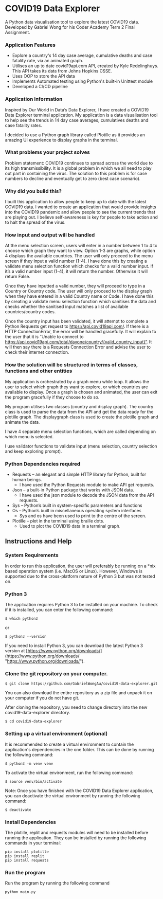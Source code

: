 # COVID19 Data Explorer

A Python data visualisation tool to explore the latest COVID19 data. 
Developed by Gabriel Wong for his Coder Academy Term 2 Final Assignment.

### Application Features

- Explore a country's 14 day case average, cumulative deaths and case fatality rate, via an animated graph.
- Utilises an up to date covid19api.com API, created by Kyle Redelinghuys. This API takes its data from Johns Hopkins CSSE. 
- Uses OOP to store the API data
- Implements Automated testing using Python's built-in Unittest module
- Developed a CI/CD pipeline

### Application Information

Inspired by Our World in Data’s Data Explorer, I have created a COVID19 Data Explorer terminal application. My application is a data visualisation tool to help see the trends in 14 day case averages, cumulatives deaths and case fatality rates. 

I decided to use a Python graph library called Plotille as it provides an amazing UI experience to display graphs in the terminal.
	
### What problems your project solves

Problem statement: COVID19 continues to spread across the world due to its high transmissibility. It is a global problem in which we all need to play out part in containing the virus. The solution to this problem is for case numbers to decline and eventually get to zero (best case scenario).

### Why did you build this?

I built this application to allow people to keep up to date with the latest COVID19 data. I wanted to create an application that would provide insights into the COVID19 pandemic and allow people to see the current trends that are playing out. I believe self-awareness is key for people to take action and to halt the spread of the virus. 


### How input and output will be handled

At the menu selection screen, users will enter in a number between 1 to 4 to choose which graph they want to view. Option 1-3 are graphs, while option 4 displays the available countries.  The user will only proceed to the menu screen if they input a valid number (1-4). I have done this by creating a validate menu selection function which checks for a valid number input. If it’s a valid number input (1-4), it will return the number. Otherwise it will return False.

Once they have inputted a valid number, they will proceed to type in a Country or Country code. The user will only proceed to the display graph when they have entered in a valid Country name or Code. I have done this by creating a validate menu selection function which sanitises the data and checks whether the sanitised input matches a list of available countries/country codes.

Once the country input has been validated, it will attempt to complete a Python Requests get request to https://api.covid19api.com/. If there is a HTTP ConnectionError, the error will be handled gracefully. It will explain to the user that it is “Unable to connect to https://api.covid19api.com/total/dayone/country/{valid_country_input}”. It will then say there is a Requests Connection Error and advise the user to check their internet connection.


### How the solution will be structured in terms of classes, functions and other entities
My application is orchestrated by a graph menu while loop. It allows the user to select which graph they want to explore, or which countries are available to display. Once a graph is chosen and animated, the user can exit the program gracefully if they choose to do so.  

My program utilises two classes (country and display graph). The country class is used to parse the data from the API and get the data ready for the plotille graph. The displaygraph class is used to create the plotille graph and animate the data.  

I have 4 separate menu selection functions, which are called depending on which menu is selected.

I use validator functions to validate input (menu selection, country selection and keep exploring prompt).


### Python Dependencies required

*	Requests – an elegant and simple HTTP library for Python, built for human beings. 
    * I have used the Python Requests module to make API get requests.
*	Json – a built-in Python package that works with JSON data.
    *	I have used the json module to decode the JSON data from the API requests.
*	Sys – Python’s built in system-specific parameters and functions
*	Os – Python’s built in miscellaneous operating system interfaces 
    *	Sys and os have been used to print to the centre of the screen.
*	Plotille – plot in the terminal using braille dots.
    *	Used to plot the COVID19 data in a terminal graph.




## Instructions and Help

### System Requirements

In order to run this application, the user will preferably be running on a *nix based operation system (i.e. MacOS or Linux). However, Windows is supported due to the cross-platform nature of Python 3 but was not tested on.

### Python 3

The application requires Python 3 to be installed on your machine. To check if it is installed, you can enter the following command:

```
$ which python3
```
or

```
$ python3 --version
```

If you need to install Python 3, you can download the latest Python 3 version at [https://www.python.org/downloads/](https://www.python.org/downloads/ "https://www.python.org/downloads/").


### Clone the git repository on your computer.
```
$ git clone https://github.com/GabrielWongAu/covid19-data-explorer.git
```

You can also download the entire repository as a zip file and unpack it on your computer if you do not have git.

After cloning the repository, you need to change directory into the new covid19-data-explorer directory.
```
$ cd covid19-data-explorer
```


### Setting up a virtual environment (optional)

It is recommended to create a virtual environment to contain the application's dependencies in the one folder. This can be done by running the following command:

```
$ python3 -m venv venv
```

To activate the virtual environment, run the following command:
```
$ source venv/bin/activate
```

Note: Once you have finished with the COVID19 Data Explorer application, you can deactivate the virtual environment by running the following command:
```
$ deactivate
```
### Install Dependencies

The plotille, replit and requests modules will need to be installed before running the application. They can be installed by running the following commands in your terminal:

```
pip install plotille
pip install replit
pip install requests
```

### Run the program

Run the program by running the following command

```
python main.py
```

